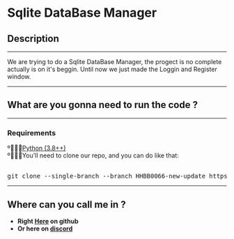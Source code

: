 
<h1>Sqlite DataBase Manager</h1>
<h2>Description</h2>
<hr>
We are trying to do a Sqlite DataBase Manager, the progect is no complete actually is on it's beggin. Until now we just made the Loggin and Register window.
<hr>
<h2>What are you gonna need to run the code ?</h2>
<hr>
<h3>Requirements</h3>
º᲼᲼᲼<a target="_blank" href="https://www.python.org/downloads/">Python (3.8++)</a><br>
º᲼᲼᲼You'll need to clone our repo, and you can do like that:<br>
<br>
<pre>git clone --single-branch --branch HHBB0066-new-update https://github.com/BLONG06/ORGHHBB0066.git</pre>


<hr>
<h2>Where can you call me in ?</h2>
<ul>
    <li>
    <strong>
        Right <a target="_blank" href="https://github.com/HHBB0066">Here</a> on github
    </strong>
    <li>
    <strong>
        Or here on <a target="_blank" href="https://discordapp.com/users/776444609965457428/">discord</a>
    </strong>
    
</ul>
